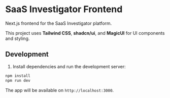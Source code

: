 # SaaS Investigator Frontend

Next.js frontend for the SaaS Investigator platform.

This project uses **Tailwind CSS**, **shadcn/ui**, and **MagicUI** for UI components and styling.

## Development

1. Install dependencies and run the development server:

```bash
npm install
npm run dev
```

The app will be available on `http://localhost:3000`.
